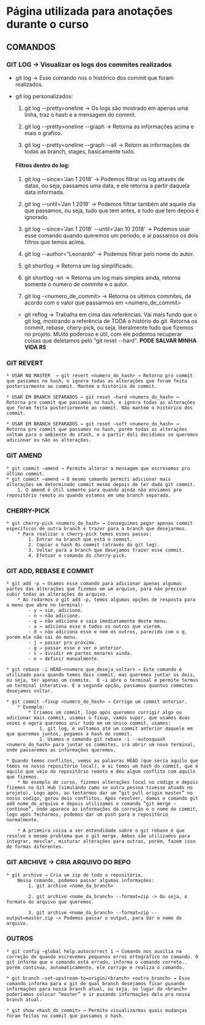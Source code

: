 # Página utilizada para anotações durante o curso

## COMANDOS

### GIT LOG -> Visualizar os logs dos commites realizados

* git log → Esse comando nos o histórico dos commit que foram realizados.

* git log personalizados:
    1. git log --pretty=oneline -> Os logs são mostrado em apenas uma linha, traz o hash e a mensagem do commit.

    2. git log --pretty=oneline --graph -> Retorna as informações acima e mais o grafico.

    3. git log --pretty=oneline --graph --all -> Retorn as informações de todas as branch, stages, basicamente tudo.

    #### Filtros dentro do log:

    1. git log --since='Jan 1 2018' -> Podemos filtrar os log através de datas, ou seja, passamos uma data, e ele retorna a partir daquela data informada.

    2. git log --until='Jan 1 2018' -> Podemos filtrar também até aquele dia que passamos, ou seja, tudo que tem antes, e tudo que tem depois é ignorado.

    3. git log --since='Jan 1 2018' --until='Jan 10 2018' -> Podemos usar esse comando quando queremos um periodo, e ai passamos os dois filtros que temos acima.

    4. git log --author="Leonardo" -> Podemos filtrar pelo nome do autor.

    5. git shortlog -> Retorna um log simplificado.

    6. git shortlog -sn -> Retorna um log mais simples ainda, retorna somente o numero de commite e o autor.

    7. git log -<numero_de_commit> -> Retorna os ultimos commites, de acordo com o valor que passarmos em <numero_de_commit>

    * git reflog -> Trabalha em cima das referências. Vai mais fundo que o git log, mostrando a referência de TODA o histório do git. Retorna os commit, rebase, chery-pick, ou seja, literalmente tudo que fizemos no projeto. MUito poderoso e útil, com ele podemos recuperar coisas que deletamos pelo "git reset --hard". **PODE SALVAR MINHA VIDA RS**

### GIT REVERT

    * USAR NO MASTER  → git revert <numero_do_hash> → Retorna pro commit que passamos no hash, e ignora todas as alterações que foram feita posteriormente ao commit. Mantém o histórico de commit.

    * USAR EM BRANCH SEPARADOS → git reset —hard <numero_do_hash> → Retorna pro commit que passamos no hash, e ignora todas as alterações que foram feita posteriormente ao commit. Não mantém o histórico dos commit.

    * USAR EM BRANCH SEPARADOS → git reset —soft <numero_do_hash> → Retorna pro commit que passamos no hash, porém todas as alterações voltam para o ambiente de stash, e a partir dali decidimos se queremos adicionar ou não as alterações.

### GIT AMEND

    * git commit —amend → Permite alterar a mensagem que escrevemos pro último commit.
    * git commit —amend → O mesmo comando permiti adicionar mais alterações em determinado commit mesmo depois de ter dado git commit.
        1. O amend é útil somente para quando ainda não enviamos pro repositório remoto ou quando estamos em uma branch separada.

### CHERRY-PICK

    * git cherry-pick <numero_do_hash> → Conseguimos pegar apenas commit específicos de outra branch e trazer para a branch que desejarmos.
        * Para realizar o cherry-pick temos esses passos:
            1. Entrar na branch que está o commit.
            2. Copiar o hash do commit (através do git log).
            3. Voltar para a branch que desejamos trazer esse commit.
            4. Efetuar o comando do cherry-pick.

### GIT ADD, REBASE E COMMIT

    * git add -p → Usamos esse comando para adicionar apenas algumas partes das alterações que fizemos em um arquivo, para não precisar subir todas as alterações do arquivo.
        * Ao rodarmos o git add -p, temos algumas opções de resposta para o menu que abre no terminal:
            - y → sim, adicione.
            - n → não adicione.
            - q → não adicione e saia imediatamente deste menu.
            - a → adiciona esse e todos os outros que vierem.
            - d → não adiciona esse e nem os outros, parecido com o q, porém ele não sai do menu.
            - j → passar pro próximo.
            - g → passar esse e ver o anterior.
            - s → dividir em partes menores ainda.
            - e → definir manualmente.

    * git rebase -i HEAD~<numero_que_deseja_voltar> → Este comando é utilizado para quando temos dois commit, mas queremos juntar os dois, ou seja, ter apenas um commite.  O -i abre o terminal e permite termos um terminal interativo. E a segunda opção, passamos quantos commites desejamos voltar.

    * git commit —fixup <numero_do_hash> → Corrige um commit anterior.
        * Exemplo:
            * Criamos um commit, logo após queremos corrigir algo ou adicionar mais commit, usamos o fixup, vamos supor, que usamos duas vezes e agora queremos unir tudo em um único commit, usamos:
                1. git log, e voltamos até um commit anterior daquele em que queremos juntos, pegamos a hash do commit.
                2. Usamos o comando git rebase -i --autosquash <numero_do_hash> para juntar os commites, irá abrir um novo terminal, onde passaremos as informações queremos.

    * Quando temos conflitos, vemos as palavras HEAD (que seria aquilo que temos no nosso repositório local), e ai temos um hash do commit, que é aquilo que veio do repositório remoto e deu algum conflito com aquilo que fizemos.
        * No exemplo do curso, fizemos alterações local no código e depois fizemos no Git Hub (simulando como se outra pessoa tivesse atuado no projeto). Logo após, ao tentarmos dar um “git pull origin master” no nosso código, gerou dois conflitos. Após resolver, damos o comando git add nome_do_arquivo e depois utilizamos o comando “git merge —continue”, onde aparece as informações da correção e o nome do commit, logo após fecharmos, podemos dar um push para o repositório normalmente.

        * A primeira coisa a ser entendidade sobre o git rebase é que resolve o mesmo problema que o git merge. Ambos são utilizados para integrar, mesclar, misturar alterações para outras, porém, fazem isso de formas diferentes.

### GIT ARCHIVE -> CRIA ARQUIVO DO REPO
    * git archive → Cria um zip de todo o repositório.
        Nessa comando, podemos passar algumas informações:
            1. git archive <nome_da_branch>

            2. git archive <nome_da_branch> --format=zip -> Ou seja, o formato do arquivo que queremos.

            3. git archive <nome_da_branch> --format=zip --output=master.zip -> Podemos passar o output, para dar o nome do arquivo.

### OUTROS

    * git config —global help.autocorrect 1 → Comando nos auxilia na correção de quando escrevemos pequenos erros ortográfico no comando. O git informa que o comando está errado, informa o comando correto.. porém continua, automaticamente, ele corrige e realiza o comando.

    * git branch —set-upstream-to=origin/<branch> <outra_branch> → Esse comando informa para o git de qual branch desejamos ficar puxando informações para nossa branch atual, ou seja, no lugar do <branch> poderíamos colocar “master” e ir puxando informações dela pra nossa branch atual.

    * git show <hash_do_commit> → Permite visualizarmos quais mudanças foram feitas no commit que passamos o hash.
